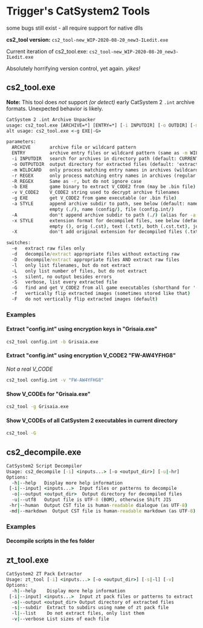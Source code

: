# Trigger's CatSystem2 Tools


some bugs still exist - all require support for native dlls

**cs2\_tool version:** `cs2_tool-new_WIP-2020-08-20_new3-ILedit.exe`

Current iteration of cs2_tool.exe: `cs2_tool-new_WIP-2020-08-20_new3-ILedit.exe`

Absolutely horrifying version control, yet again. *yikes!*


## cs2_tool.exe

**Note:** This tool does *not* support *(or detect)* early CatSystem 2 `.int` archive formats. Unexpected behavior is likely.

```cmd
CatSystem 2 .int Archive Unpacker
usage: cs2_tool.exe [ARCHIVE=*] [ENTRY=*] [-i INPUTDIR] [-o OUTDIR] [-m WILDCARD|-r REGEX|-R REGEX] [-b EXE|-v V_CODE2] [-g EXE|-G] [-e|-d|-D|-l] [-s|-S]
alt usage: cs2_tool.exe <-g EXE|-G>

parameters:
  ARCHIVE       archive file or wildcard pattern
  ENTRY         archive entry files or wildcard pattern (same as -m WILDCARD)
  -i INPUTDIR   search for archives in directory path (default: CURRENT)
  -o OUTPUTDIR  output directory for extracted files (default: 'extracted')
  -m WILDCARD   only process matching entry names in archives (wildcard ?*)
  -r REGEX      only process matching entry names in archives (regular expression)
  -R REGEX      Same as -r, but do not ignore case
  -b EXE        game binary to extract V_CODE2 from (may be .bin file)
  -v V_CODE2    V_CODE2 string used to decrypt archive filenames
  -g EXE        get V_CODE2 from game executable (or .bin file)
  -a STYLE      append archive subdir to path, see below (default: name)
                empty (./), name (config/), file (config.int/)
  -A            don't append archive subdir to path (./) (alias for -a empty)
  -x STYLE      extension format for decompiled files, see below (default: both)
                empty (), orig (.cst), text (.txt), both (.cst.txt), join (.cst-txt), script (.cst-script)
  -X            don't add original extension for decompiled files (.txt) (alias for -x text)

switches:
  -e   extract raw files only
  -d   decompile/extract appropriate files without extacting raw
  -D   decompile/extract appropriate files AND extract raw files
  -l   only list filenames, but do not extract
  -L   only list number of files, but do not extract
  -s   silent, no output besides errors
  -S   verbose, list every extracted file
  -G   find and get V_CODE2 from all game executables (shorthand for '-g *'
  -f   vertically flip extracted images (sometimes stored like that)
  -F   do not vertically flip extracted images (default)
```

### Examples

#### Extract "config.int" using encryption keys in "Grisaia.exe"

```cmd
cs2_tool config.int -b Grisaia.exe
```

#### Extract "config.int" using encryption V\_CODE2 "FW-AW4YFHG8"

*Not a real V\_CODE*

```cmd
cs2_tool config.int -v "FW-AW4YFHG8"
```


#### Show V\_CODEs for "Grisaia.exe"

```cmd
cs2_tool -g Grisaia.exe
```


#### Show V\_CODEs of all CatSystem 2 executables in current directory

```cmd
cs2_tool -G
```


## cs2_decompile.exe

```cmd
CatSystem2 Script Decompiler
Usage: cs2_decompile [-i] <inputs...> [-o <output_dir>] [-u|-hr]
Options:
  -h|--help   Display more help information
 [-i|--input] <inputs...>  Input files or patterns to decompile
  -o|--output <output_dir>  Output directory for decompiled files
  -u|--utf8   Output file is UTF-8 (BOM), otherwise Shift JIS
 -hr|--human  Output CST file is human-readable dialogue (as UTF-8)
 -md|--markdown  Output CST file is human-readable markdown (as UTF-8)
```

### Examples

#### Decompile scripts in the fes folder

## zt_tool.exe

```cmd
CatSystem2 ZT Pack Extractor
Usage: zt_tool [-i] <inputs...> [-o <output_dir>] [-s|-l] [-v]
Options:
  -h|--help    Display more help information
 [-i|--input] <inputs...>  Input zt pack files or patterns to extract
  -o|--output <output_dir> Output directory of extracted files
  -s|--subdir  Extract to subdirs using name of zt pack file
  -l|--list    Do not extract files, only list them
  -v|--verbose List sizes of each file
```